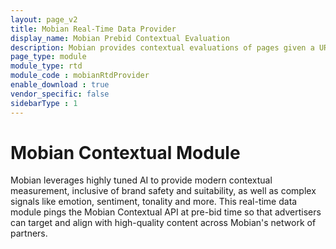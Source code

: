 ```yaml
---
layout: page_v2
title: Mobian Real-Time Data Provider
display_name: Mobian Prebid Contextual Evaluation
description: Mobian provides contextual evaluations of pages given a URL, which publishers can use for targeting as an alternative to keyword-based evaluation.
page_type: module
module_type: rtd
module_code : mobianRtdProvider
enable_download : true
vendor_specific: false
sidebarType : 1
---
```

# Mobian Contextual Module
Mobian leverages highly tuned AI to provide modern contextual measurement, inclusive of brand safety and suitability, as well as complex signals like emotion, sentiment, tonality and more. 
This real-time data module pings the Mobian Contextual API at pre-bid time so that advertisers can target and align with high-quality content across Mobian's network of partners.

